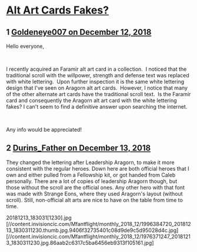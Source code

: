 # [Alt Art Cards Fakes?](https://community.fantasyflightgames.com/topic/287719-alt-art-cards-fakes/)

## 1 [Goldeneye007 on December 12, 2018](https://community.fantasyflightgames.com/topic/287719-alt-art-cards-fakes/?do=findComment&comment=3565354)

Hello everyone,

 

I recently acquired an Faramir alt art card in a collection.  I noticed that the traditional scroll with the willpower, strength and defense text was replaced with white lettering.  Upon further inspection it is the same white lettering design that I've seen on Aragorn alt art cards.  However, I notice that many of the other alternate art cards have the traditional scroll text.  Is the Faramir card and consequently the Aragorn alt art card with the white lettering fakes? I can't seem to find a definitive answer upon searching the internet.

 

Any info would be appreciated!

## 2 [Durins_Father on December 13, 2018](https://community.fantasyflightgames.com/topic/287719-alt-art-cards-fakes/?do=findComment&comment=3566147)

They changed the lettering after Leadership Aragorn, to make it more consistent with the regular heroes. Down here are both official heroes that I own and either pulled from a Fellowship kit, or got handed from Caleb personally. There are a lot of copies of leadership Aragorn though, but those without the scroll are the official ones. Any other hero with that font was made with Strange Eons, where they used Aragorn's layout (without scroll). Still, non-official alt arts are nice to have on the table from time to time.

20181213_183031[1230].jpg [//content.invisioncic.com/Mfantflight/monthly_2018_12/1996384720_20181213_1830311230.thumb.jpg.9406f32735401c08d9de9c5d95028d4c.jpg] [//content.invisioncic.com/Mfantflight/monthly_2018_12/1976371247_20181213_1830311230.jpg.86aab2c6317c5ba6456eb9313f105161.jpg]

